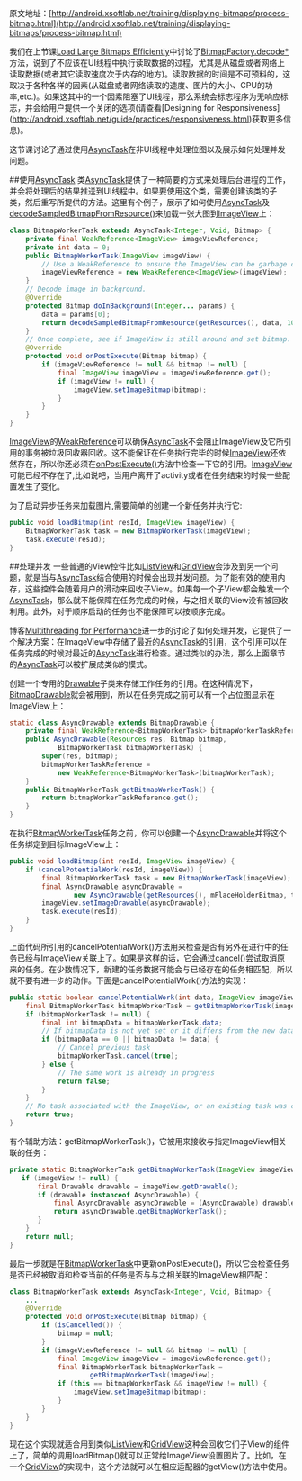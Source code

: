 原文地址：[http://android.xsoftlab.net/training/displaying-bitmaps/process-bitmap.html](http://android.xsoftlab.net/training/displaying-bitmaps/process-bitmap.html)

我们在上节课[Load Large Bitmaps Efficiently](http://android.xsoftlab.net/training/displaying-bitmaps/load-bitmap.html)中讨论了[BitmapFactory.decode*](http://android.xsoftlab.net/reference/android/graphics/BitmapFactory.html#decodeByteArray(byte[],%20int,%20int,%20android.graphics.BitmapFactory.Options))方法，说到了不应该在UI线程中执行读取数据的过程，尤其是从磁盘或者网络上读取数据(或者其它读取速度次于内存的地方)。读取数据的时间是不可预料的，这取决于各种各样的因素(从磁盘或者网络读取的速度、图片的大小、CPU的功率,etc.)。如果这其中的一个因素阻塞了UI线程，那么系统会标志程序为无响应标志，并会给用户提供一个关闭的选项(请查看[Designing for Responsiveness](http://android.xsoftlab.net/guide/practices/responsiveness.html)获取更多信息)。

这节课讨论了通过使用[AsyncTask](http://android.xsoftlab.net/reference/android/os/AsyncTask.html)在非UI线程中处理位图以及展示如何处理并发问题。

##使用[AsyncTask](http://android.xsoftlab.net/reference/android/os/AsyncTask.html)
类[AsyncTask](http://android.xsoftlab.net/reference/android/os/AsyncTask.html)提供了一种简要的方式来处理后台进程的工作，并会将处理后的结果推送到UI线程中。如果要使用这个类，需要创建该类的子类，然后重写所提供的方法。这里有个例子，展示了如何使用[AsyncTask](http://android.xsoftlab.net/reference/android/os/AsyncTask.html)及[decodeSampledBitmapFromResource()](http://android.xsoftlab.net/training/displaying-bitmaps/load-bitmap.html#decodeSampledBitmapFromResource)来加载一张大图到[ImageView](http://android.xsoftlab.net/reference/android/widget/ImageView.html)上：
```java
class BitmapWorkerTask extends AsyncTask<Integer, Void, Bitmap> {
    private final WeakReference<ImageView> imageViewReference;
    private int data = 0;
    public BitmapWorkerTask(ImageView imageView) {
        // Use a WeakReference to ensure the ImageView can be garbage collected
        imageViewReference = new WeakReference<ImageView>(imageView);
    }
    // Decode image in background.
    @Override
    protected Bitmap doInBackground(Integer... params) {
        data = params[0];
        return decodeSampledBitmapFromResource(getResources(), data, 100, 100));
    }
    // Once complete, see if ImageView is still around and set bitmap.
    @Override
    protected void onPostExecute(Bitmap bitmap) {
        if (imageViewReference != null && bitmap != null) {
            final ImageView imageView = imageViewReference.get();
            if (imageView != null) {
                imageView.setImageBitmap(bitmap);
            }
        }
    }
}
```

[ImageView](http://android.xsoftlab.net/reference/android/widget/ImageView.html)的[WeakReference](http://android.xsoftlab.net/reference/java/lang/ref/WeakReference.html)可以确保[AsyncTask](http://android.xsoftlab.net/reference/android/os/AsyncTask.html)不会阻止ImageView及它所引用的事务被垃圾回收器回收。这不能保证在任务执行完毕的时候[ImageView](http://android.xsoftlab.net/reference/android/widget/ImageView.html)还依然存在，所以你还必须在[onPostExecute()](http://android.xsoftlab.net/reference/android/os/AsyncTask.html#onPostExecute(Result))方法中检查一下它的引用。[ImageView](http://android.xsoftlab.net/reference/android/widget/ImageView.html)可能已经不存在了,比如说吧，当用户离开了activity或者在任务结束的时候一些配置发生了变化。

为了启动异步任务来加载图片,需要简单的创建一个新任务并执行它:
```java
public void loadBitmap(int resId, ImageView imageView) {
    BitmapWorkerTask task = new BitmapWorkerTask(imageView);
    task.execute(resId);
}
```

##处理并发
一些普通的View控件比如[ListView](http://android.xsoftlab.net/reference/android/widget/ListView.html)和[GridView](http://android.xsoftlab.net/reference/android/widget/GridView.html)会涉及到另一个问题，就是当与[AsyncTask](http://android.xsoftlab.net/reference/android/os/AsyncTask.html)结合使用的时候会出现并发问题。为了能有效的使用内存，这些控件会随着用户的滑动来回收子View。如果每一个子View都会触发一个[AsyncTask](http://android.xsoftlab.net/reference/android/os/AsyncTask.html)，那么就不能保障在任务完成的时候，与之相关联的View没有被回收利用。此外，对于顺序启动的任务也不能保障可以按顺序完成。

博客[Multithreading for Performance](http://android-developers.blogspot.com/2010/07/multithreading-for-performance.html)进一步的讨论了如何处理并发，它提供了一个解决方案：在ImageView中存储了最近的[AsyncTask](http://android.xsoftlab.net/reference/android/os/AsyncTask.html)的引用，这个引用可以在任务完成的时候对最近的[AsyncTask](http://android.xsoftlab.net/reference/android/os/AsyncTask.html)进行检查。通过类似的办法，那么上面章节的[AsyncTask](http://android.xsoftlab.net/reference/android/os/AsyncTask.html)可以被扩展成类似的模式。

创建一个专用的[Drawable](http://android.xsoftlab.net/reference/android/graphics/drawable/Drawable.html)子类来存储工作任务的引用。在这种情况下，[BitmapDrawable](http://android.xsoftlab.net/reference/android/graphics/drawable/BitmapDrawable.html)就会被用到，所以在任务完成之前可以有一个占位图显示在ImageView上：
```java
static class AsyncDrawable extends BitmapDrawable {
    private final WeakReference<BitmapWorkerTask> bitmapWorkerTaskReference;
    public AsyncDrawable(Resources res, Bitmap bitmap,
            BitmapWorkerTask bitmapWorkerTask) {
        super(res, bitmap);
        bitmapWorkerTaskReference =
            new WeakReference<BitmapWorkerTask>(bitmapWorkerTask);
    }
    public BitmapWorkerTask getBitmapWorkerTask() {
        return bitmapWorkerTaskReference.get();
    }
}
```

在执行[BitmapWorkerTask](http://android.xsoftlab.net/training/displaying-bitmaps/process-bitmap.html#BitmapWorkerTask)任务之前，你可以创建一个[AsyncDrawable](http://android.xsoftlab.net/training/displaying-bitmaps/process-bitmap.html#AsyncDrawable)并将这个任务绑定到目标ImageView上：
```java
public void loadBitmap(int resId, ImageView imageView) {
    if (cancelPotentialWork(resId, imageView)) {
        final BitmapWorkerTask task = new BitmapWorkerTask(imageView);
        final AsyncDrawable asyncDrawable =
                new AsyncDrawable(getResources(), mPlaceHolderBitmap, task);
        imageView.setImageDrawable(asyncDrawable);
        task.execute(resId);
    }
}
```

上面代码所引用的cancelPotentialWork()方法用来检查是否有另外在进行中的任务已经与ImageView关联上了。如果是这样的话，它会通过[cancel()](http://android.xsoftlab.net/reference/android/os/AsyncTask.html#cancel(boolean))尝试取消原来的任务。在少数情况下，新建的任务数据可能会与已经存在的任务相匹配，所以就不要有进一步的动作。下面是cancelPotentialWork()方法的实现：
```java
public static boolean cancelPotentialWork(int data, ImageView imageView) {
    final BitmapWorkerTask bitmapWorkerTask = getBitmapWorkerTask(imageView);
    if (bitmapWorkerTask != null) {
        final int bitmapData = bitmapWorkerTask.data;
        // If bitmapData is not yet set or it differs from the new data
        if (bitmapData == 0 || bitmapData != data) {
            // Cancel previous task
            bitmapWorkerTask.cancel(true);
        } else {
            // The same work is already in progress
            return false;
        }
    }
    // No task associated with the ImageView, or an existing task was cancelled
    return true;
}
```

有个辅助方法：getBitmapWorkerTask()，它被用来接收与指定ImageView相关联的任务：
```java
private static BitmapWorkerTask getBitmapWorkerTask(ImageView imageView) {
   if (imageView != null) {
       final Drawable drawable = imageView.getDrawable();
       if (drawable instanceof AsyncDrawable) {
           final AsyncDrawable asyncDrawable = (AsyncDrawable) drawable;
           return asyncDrawable.getBitmapWorkerTask();
       }
    }
    return null;
}
```

最后一步就是在[BitmapWorkerTask](http://android.xsoftlab.net/training/displaying-bitmaps/process-bitmap.html#BitmapWorkerTask)中更新onPostExecute()，所以它会检查任务是否已经被取消和检查当前的任务是否与与之相关联的ImageView相匹配：
```java
class BitmapWorkerTask extends AsyncTask<Integer, Void, Bitmap> {
    ...
    @Override
    protected void onPostExecute(Bitmap bitmap) {
        if (isCancelled()) {
            bitmap = null;
        }
        if (imageViewReference != null && bitmap != null) {
            final ImageView imageView = imageViewReference.get();
            final BitmapWorkerTask bitmapWorkerTask =
                    getBitmapWorkerTask(imageView);
            if (this == bitmapWorkerTask && imageView != null) {
                imageView.setImageBitmap(bitmap);
            }
        }
    }
}
```

现在这个实现就适合用到类似[ListView](http://android.xsoftlab.net/reference/android/widget/ListView.html)和[GridView](http://android.xsoftlab.net/reference/android/widget/GridView.html)这种会回收它们子View的组件上了，简单的调用loadBitmap()就可以正常给ImageView设置图片了。比如，在一个[GridView](http://android.xsoftlab.net/reference/android/widget/GridView.html)的实现中，这个方法就可以在相应适配器的getView()方法中使用。